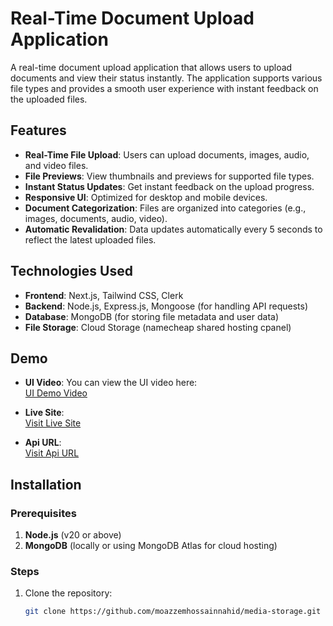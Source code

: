 # Real-Time Document Upload Application

A real-time document upload application that allows users to upload documents and view their status instantly. The application supports various file types and provides a smooth user experience with instant feedback on the uploaded files.

## Features

- **Real-Time File Upload**: Users can upload documents, images, audio, and video files.
- **File Previews**: View thumbnails and previews for supported file types.
- **Instant Status Updates**: Get instant feedback on the upload progress.
- **Responsive UI**: Optimized for desktop and mobile devices.
- **Document Categorization**: Files are organized into categories (e.g., images, documents, audio, video).
- **Automatic Revalidation**: Data updates automatically every 5 seconds to reflect the latest uploaded files.

## Technologies Used

- **Frontend**: Next.js, Tailwind CSS, Clerk
- **Backend**: Node.js, Express.js, Mongoose (for handling API requests)
- **Database**: MongoDB (for storing file metadata and user data)
- **File Storage**: Cloud Storage (namecheap shared hosting cpanel)

## Demo

- **UI Video**: You can view the UI video here:  
  <a href="https://drive.google.com/file/d/1LHzFZMN93QvLrZhSFbdQwGKsxu3ESINA/view?usp=drive_link" target="_blank">UI Demo Video</a>

- **Live Site**:  
  <a href="https://media-storage-six.vercel.app/" target="_blank">Visit Live Site</a>
  
- **Api URL**:  
  <a href="https://media-storage.taqiy.com/api/v1/media" target="_blank">Visit Api URL</a>


## Installation

### Prerequisites

1. **Node.js** (v20 or above)
2. **MongoDB** (locally or using MongoDB Atlas for cloud hosting)

### Steps

1. Clone the repository:

   ```bash
   git clone https://github.com/moazzemhossainnahid/media-storage.git
